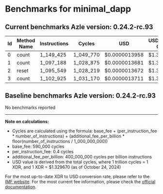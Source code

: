 # Benchmarks for minimal_dapp

## Current benchmarks Azle version: 0.24.2-rc.93

| Id  | Method Name | Instructions | Cycles    | USD           | USD/Million Calls |
| --- | ----------- | ------------ | --------- | ------------- | ----------------- |
| 0   | count       | 1_149_425    | 1_049_770 | $0.0000013958 | $1.39             |
| 1   | count       | 1_097_188    | 1_028_875 | $0.0000013681 | $1.36             |
| 2   | reset       | 1_095_549    | 1_028_219 | $0.0000013672 | $1.36             |
| 3   | count       | 1_102_925    | 1_031_170 | $0.0000013711 | $1.37             |

## Baseline benchmarks Azle version: 0.24.2-rc.93

No benchmarks reported

---

**Note on calculations:**

-   Cycles are calculated using the formula: base_fee + (per_instruction_fee \* number_of_instructions) + (additional_fee_per_billion \* floor(number_of_instructions / 1_000_000_000))
-   base_fee: 590_000 cycles
-   per_instruction_fee: 0.4 cycles
-   additional_fee_per_billion: 400_000_000 cycles per billion instructions
-   USD value is derived from the total cycles, where 1 trillion cycles = 1 XDR, and 1 XDR = $1.329670 (as of October 24, 2024)

For the most up-to-date XDR to USD conversion rate, please refer to the [IMF website](https://www.imf.org/external/np/fin/data/rms_sdrv.aspx).
For the most current fee information, please check the [official documentation](https://internetcomputer.org/docs/current/developer-docs/gas-cost#execution).
